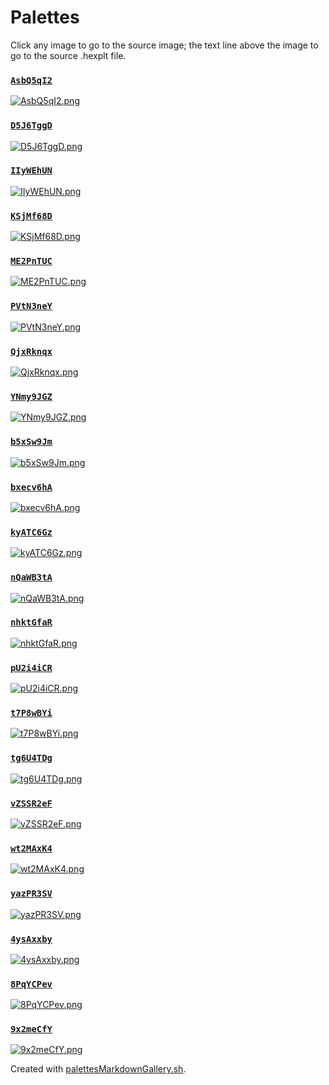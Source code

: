 # Palettes

Click any image to go to the source image; the text line above the image to go to the source .hexplt file.

### [`AsbQ5qI2`](AsbQ5qI2.hexplt)

[ ![AsbQ5qI2.png](AsbQ5qI2.png) ](AsbQ5qI2.png)

### [`D5J6TggD`](D5J6TggD.hexplt)

[ ![D5J6TggD.png](D5J6TggD.png) ](D5J6TggD.png)

### [`IIyWEhUN`](IIyWEhUN.hexplt)

[ ![IIyWEhUN.png](IIyWEhUN.png) ](IIyWEhUN.png)

### [`KSjMf68D`](KSjMf68D.hexplt)

[ ![KSjMf68D.png](KSjMf68D.png) ](KSjMf68D.png)

### [`ME2PnTUC`](ME2PnTUC.hexplt)

[ ![ME2PnTUC.png](ME2PnTUC.png) ](ME2PnTUC.png)

### [`PVtN3neY`](PVtN3neY.hexplt)

[ ![PVtN3neY.png](PVtN3neY.png) ](PVtN3neY.png)

### [`QjxRknqx`](QjxRknqx.hexplt)

[ ![QjxRknqx.png](QjxRknqx.png) ](QjxRknqx.png)

### [`YNmy9JGZ`](YNmy9JGZ.hexplt)

[ ![YNmy9JGZ.png](YNmy9JGZ.png) ](YNmy9JGZ.png)

### [`b5xSw9Jm`](b5xSw9Jm.hexplt)

[ ![b5xSw9Jm.png](b5xSw9Jm.png) ](b5xSw9Jm.png)

### [`bxecv6hA`](bxecv6hA.hexplt)

[ ![bxecv6hA.png](bxecv6hA.png) ](bxecv6hA.png)

### [`kyATC6Gz`](kyATC6Gz.hexplt)

[ ![kyATC6Gz.png](kyATC6Gz.png) ](kyATC6Gz.png)

### [`nQaWB3tA`](nQaWB3tA.hexplt)

[ ![nQaWB3tA.png](nQaWB3tA.png) ](nQaWB3tA.png)

### [`nhktGfaR`](nhktGfaR.hexplt)

[ ![nhktGfaR.png](nhktGfaR.png) ](nhktGfaR.png)

### [`pU2i4iCR`](pU2i4iCR.hexplt)

[ ![pU2i4iCR.png](pU2i4iCR.png) ](pU2i4iCR.png)

### [`t7P8wBYi`](t7P8wBYi.hexplt)

[ ![t7P8wBYi.png](t7P8wBYi.png) ](t7P8wBYi.png)

### [`tg6U4TDg`](tg6U4TDg.hexplt)

[ ![tg6U4TDg.png](tg6U4TDg.png) ](tg6U4TDg.png)

### [`vZSSR2eF`](vZSSR2eF.hexplt)

[ ![vZSSR2eF.png](vZSSR2eF.png) ](vZSSR2eF.png)

### [`wt2MAxK4`](wt2MAxK4.hexplt)

[ ![wt2MAxK4.png](wt2MAxK4.png) ](wt2MAxK4.png)

### [`yazPR3SV`](yazPR3SV.hexplt)

[ ![yazPR3SV.png](yazPR3SV.png) ](yazPR3SV.png)

### [`4ysAxxby`](4ysAxxby.hexplt)

[ ![4ysAxxby.png](4ysAxxby.png) ](4ysAxxby.png)

### [`8PqYCPev`](8PqYCPev.hexplt)

[ ![8PqYCPev.png](8PqYCPev.png) ](8PqYCPev.png)

### [`9x2meCfY`](9x2meCfY.hexplt)

[ ![9x2meCfY.png](9x2meCfY.png) ](9x2meCfY.png)

Created with [palettesMarkdownGallery.sh](https://github.com/earthbound19/_ebDev/blob/master/scripts/palettesMarkdownGallery.sh).